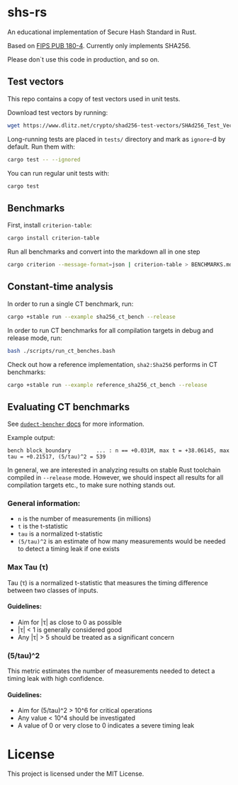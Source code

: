 # shs-rs

An educational implementation of Secure Hash Standard in Rust.

Based on [FIPS PUB 180-4](https://nvlpubs.nist.gov/nistpubs/FIPS/NIST.FIPS.180-4.pdf). Currently only implements SHA256.

Please don`t use this code in production, and so on.

## Test vectors

This repo contains a copy of test vectors used in unit tests.

Download test vectors by running:

```bash
wget https://www.dlitz.net/crypto/shad256-test-vectors/SHAd256_Test_Vectors.txt .
```

Long-running tests are placed in `tests/` directory and mark as `ignore`-d by default. Run them with:

```bash
cargo test -- --ignored
```

You can run regular unit tests with:

```bash
cargo test
```

## Benchmarks

First, install `criterion-table`:

```bash
cargo install criterion-table
```

Run all benchmarks and convert into the markdown all in one step

```bash
cargo criterion --message-format=json | criterion-table > BENCHMARKS.md
```

## Constant-time analysis

In order to run a single CT benchmark, run:

```bash
cargo +stable run --example sha256_ct_bench --release
```

In order to run CT benchmarks for all compilation targets in debug and release mode, run:

```bash
bash ./scripts/run_ct_benches.bash 
```

Check out how a reference implementation, `sha2:Sha256` performs in CT benchmarks:

```bash
cargo +stable run --example reference_sha256_ct_bench --release
```

## Evaluating CT benchmarks

See [`dudect-bencher` docs](https://github.com/rozbb/dudect-bencher/#bencher-output) for more information.

Example output:

```
bench block_boundary        ... : n == +0.031M, max t = +38.06145, max tau = +0.21517, (5/tau)^2 = 539
```

In general, we are interested in analyzing results on stable Rust toolchain compiled in `--release` mode. However,
we should inspect all results for all compilation targets etc., to make sure nothing stands out.

### General information:

- `n` is the number of measurements (in millions)
- `t` is the t-statistic
- `tau` is a normalized t-statistic
- `(5/tau)^2` is an estimate of how many measurements would be needed to detect a timing leak if one exists

### Max Tau (τ)

Tau (τ) is a normalized t-statistic that measures the timing difference between two classes of inputs.

#### Guidelines:

- Aim for |τ| as close to 0 as possible
- |τ| < 1 is generally considered good
- Any |τ| > 5 should be treated as a significant concern

### (5/tau)^2

This metric estimates the number of measurements needed to detect a timing leak with high confidence.

#### Guidelines:

- Aim for (5/tau)^2 > 10^6 for critical operations
- Any value < 10^4 should be investigated
- A value of 0 or very close to 0 indicates a severe timing leak

# License

This project is licensed under the MIT License.